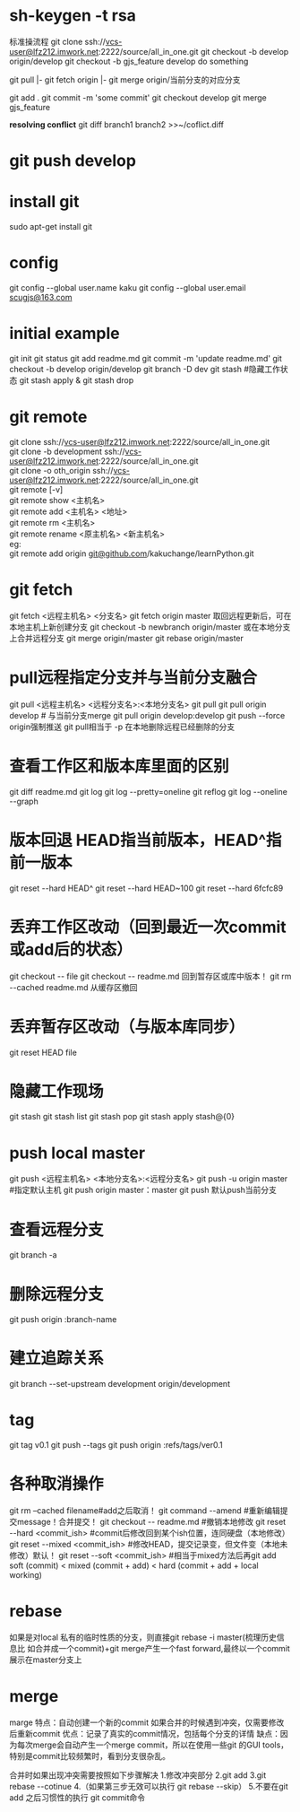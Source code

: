 sh-keygen -t rsa
=======================================================================
标准操流程
git clone ssh://vcs-user@lfz212.imwork.net:2222/source/all_in_one.git
git checkout -b develop origin/develop
git checkout -b gjs_feature develop
do something

git pull    |- git fetch origin
            |- git merge origin/当前分支的对应分支
            
git add .
git commit -m 'some commit'
git checkout develop
git merge gjs_feature

**resolving conflict**
git diff branch1 branch2 >>~/coflict.diff

git push develop
=======================================================================

# install git
sudo apt-get install git

# config
git config --global user.name kaku
git config --global user.email scugjs@163.com

# initial example
git init
git status
git add readme.md
git commit -m 'update readme.md'
git checkout -b develop origin/develop
git branch -D dev
git stash #隐藏工作状态
git stash apply & git stash drop

# git remote
git clone ssh://vcs-user@lfz212.imwork.net:2222/source/all_in_one.git  
git clone -b development ssh://vcs-user@lfz212.imwork.net:2222/source/all_in_one.git  
git clone -o oth_origin ssh://vcs-user@lfz212.imwork.net:2222/source/all_in_one.git  
git remote [-v]  
git remote show <主机名>  
git remote add <主机名> <地址>  
git remote rm <主机名>  
git remote rename <原主机名> <新主机名>  
eg:  
git remote add origin git@github.com/kakuchange/learnPython.git  

# git fetch
git fetch <远程主机名> <分支名>
git fetch origin master
取回远程更新后，可在本地主机上新创建分支
git checkout -b newbranch origin/master
或在本地分支上合并远程分支
git merge origin/master
git rebase origin/master

# pull远程指定分支并与当前分支融合
git pull <远程主机名> <远程分支名>:<本地分支名>
git pull
git pull origin develop  # 与当前分支merge
git pull origin develop:develop
git push --force origin强制推送
git pull相当于 -p 在本地删除远程已经删除的分支

# 查看工作区和版本库里面的区别
git diff readme.md
git log
git log --pretty=oneline
git reflog
git log --oneline --graph

# 版本回退 HEAD指当前版本，HEAD^指前一版本
git reset --hard HEAD^
git reset --hard HEAD~100
git reset --hard 6fcfc89

# 丢弃工作区改动（回到最近一次commit或add后的状态）
git checkout -- file
git checkout -- readme.md 回到暂存区或库中版本！
git rm --cached readme.md 从缓存区撤回
# 丢弃暂存区改动（与版本库同步）
git reset HEAD file
# 隐藏工作现场
git stash
git stash list
git stash pop
git stash apply stash@{0}

# push local master 
git push <远程主机名> <本地分支名>:<远程分支名>
git push -u origin master #指定默认主机
git push origin master：master
git push 默认push当前分支

# 查看远程分支
git branch -a

# 删除远程分支
git push origin :branch-name

# 建立追踪关系
git branch --set-upstream development origin/development

# tag
git tag v0.1
git push --tags
git push origin :refs/tags/ver0.1

# 各种取消操作
git rm –cached filename#add之后取消！
git command --amend #重新编辑提交message！合并提交！
git checkout -- readme.md #撤销本地修改
git reset --hard <commit_ish> #commit后修改回到某个ish位置，连同硬盘（本地修改）
git reset --mixed <commit_ish> #修改HEAD，提交记录变，但文件变（本地未修改）默认！
git reset --soft <commit_ish> #相当于mixed方法后再git add
soft (commit) < mixed (commit + add) < hard (commit + add + local working)

# rebase
如果是对local 私有的临时性质的分支，则直接git rebase -i master(梳理历史信息比
如合并成一个commit)+git merge产生一个fast forward,最终以一个commit展示在master分支上

# merge
marge 特点：自动创建一个新的commit
如果合并的时候遇到冲突，仅需要修改后重新commit
优点：记录了真实的commit情况，包括每个分支的详情
缺点：因为每次merge会自动产生一个merge commit，所以在使用一些git 的GUI tools，特别是commit比较频繁时，看到分支很杂乱。

合并时如果出现冲突需要按照如下步骤解决
1.修改冲突部分
2.git add
3.git rebase --cotinue
4.（如果第三步无效可以执行  git rebase --skip）
5.不要在git add 之后习惯性的执行 git commit命令
